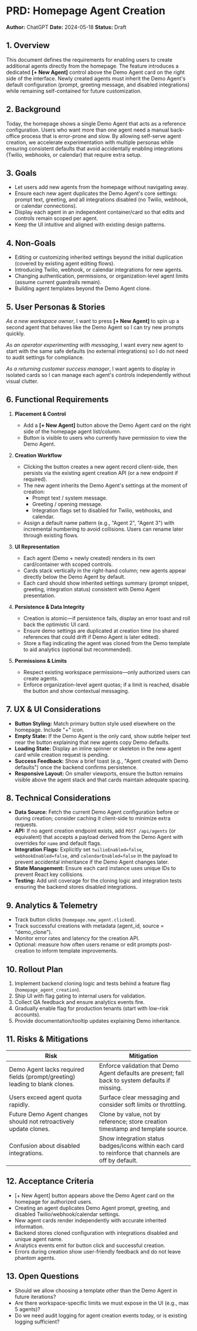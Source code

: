 # PRD: Homepage Agent Creation

**Author:** ChatGPT
**Date:** 2024-05-18
**Status:** Draft

## 1. Overview

This document defines the requirements for enabling users to create additional agents directly from the homepage. The feature introduces a dedicated **[+ New Agent]** control above the Demo Agent card on the right side of the interface. Newly created agents must inherit the Demo Agent's default configuration (prompt, greeting message, and disabled integrations) while remaining self-contained for future customization.

## 2. Background

Today, the homepage shows a single Demo Agent that acts as a reference configuration. Users who want more than one agent need a manual back-office process that is error-prone and slow. By allowing self-serve agent creation, we accelerate experimentation with multiple personas while ensuring consistent defaults that avoid accidentally enabling integrations (Twilio, webhooks, or calendar) that require extra setup.

## 3. Goals

- Let users add new agents from the homepage without navigating away.
- Ensure each new agent duplicates the Demo Agent's core settings: prompt text, greeting, and all integrations disabled (no Twilio, webhook, or calendar connections).
- Display each agent in an independent container/card so that edits and controls remain scoped per agent.
- Keep the UI intuitive and aligned with existing design patterns.

## 4. Non-Goals

- Editing or customizing inherited settings beyond the initial duplication (covered by existing agent editing flows).
- Introducing Twilio, webhook, or calendar integrations for new agents.
- Changing authentication, permissions, or organization-level agent limits (assume current guardrails remain).
- Building agent templates beyond the Demo Agent clone.

## 5. User Personas & Stories

_As a new workspace owner_, I want to press **[+ New Agent]** to spin up a second agent that behaves like the Demo Agent so I can try new prompts quickly.

_As an operator experimenting with messaging_, I want every new agent to start with the same safe defaults (no external integrations) so I do not need to audit settings for compliance.

_As a returning customer success manager_, I want agents to display in isolated cards so I can manage each agent's controls independently without visual clutter.

## 6. Functional Requirements

1. **Placement & Control**
   - Add a **[+ New Agent]** button above the Demo Agent card on the right side of the homepage agent list/column.
   - Button is visible to users who currently have permission to view the Demo Agent.

2. **Creation Workflow**
   - Clicking the button creates a new agent record client-side, then persists via the existing agent creation API (or a new endpoint if required).
   - The new agent inherits the Demo Agent's settings at the moment of creation:
     - Prompt text / system message.
     - Greeting / opening message.
     - Integration flags set to disabled for Twilio, webhooks, and calendar.
   - Assign a default name pattern (e.g., "Agent 2", "Agent 3") with incremental numbering to avoid collisions. Users can rename later through existing flows.

3. **UI Representation**
   - Each agent (Demo + newly created) renders in its own card/container with scoped controls.
   - Cards stack vertically in the right-hand column; new agents appear directly below the Demo Agent by default.
   - Each card should show inherited settings summary (prompt snippet, greeting, integration status) consistent with Demo Agent presentation.

4. **Persistence & Data Integrity**
   - Creation is atomic—if persistence fails, display an error toast and roll back the optimistic UI card.
   - Ensure demo settings are duplicated at creation time (no shared references that could drift if Demo Agent is later edited).
   - Store a flag indicating the agent was cloned from the Demo template to aid analytics (optional but recommended).

5. **Permissions & Limits**
   - Respect existing workspace permissions—only authorized users can create agents.
   - Enforce organization-level agent quotas; if a limit is reached, disable the button and show contextual messaging.

## 7. UX & UI Considerations

- **Button Styling:** Match primary button style used elsewhere on the homepage. Include "+" icon.
- **Empty State:** If the Demo Agent is the only card, show subtle helper text near the button explaining that new agents copy Demo defaults.
- **Loading State:** Display an inline spinner or skeleton in the new agent card while creation request is pending.
- **Success Feedback:** Show a brief toast (e.g., "Agent created with Demo defaults") once the backend confirms persistence.
- **Responsive Layout:** On smaller viewports, ensure the button remains visible above the agent stack and that cards maintain adequate spacing.

## 8. Technical Considerations

- **Data Source:** Fetch the current Demo Agent configuration before or during creation; consider caching it client-side to minimize extra requests.
- **API:** If no agent creation endpoint exists, add `POST /api/agents` (or equivalent) that accepts a payload derived from the Demo Agent with overrides for `name` and default flags.
- **Integration Flags:** Explicitly set `twilioEnabled=false`, `webhookEnabled=false`, and `calendarEnabled=false` in the payload to prevent accidental inheritance if the Demo Agent changes later.
- **State Management:** Ensure each card instance uses unique IDs to prevent React key collisions.
- **Testing:** Add unit coverage for the cloning logic and integration tests ensuring the backend stores disabled integrations.

## 9. Analytics & Telemetry

- Track button clicks (`homepage.new_agent.clicked`).
- Track successful creations with metadata (agent_id, source = "demo_clone").
- Monitor error rates and latency for the creation API.
- Optional: measure how often users rename or edit prompts post-creation to inform template improvements.

## 10. Rollout Plan

1. Implement backend cloning logic and tests behind a feature flag (`homepage_agent_creation`).
2. Ship UI with flag gating to internal users for validation.
3. Collect QA feedback and ensure analytics events fire.
4. Gradually enable flag for production tenants (start with low-risk accounts).
5. Provide documentation/tooltip updates explaining Demo inheritance.

## 11. Risks & Mitigations

| Risk                                                                        | Mitigation                                                                                           |
| --------------------------------------------------------------------------- | ---------------------------------------------------------------------------------------------------- |
| Demo Agent lacks required fields (prompt/greeting) leading to blank clones. | Enforce validation that Demo Agent defaults are present; fall back to system defaults if missing.    |
| Users exceed agent quota rapidly.                                           | Surface clear messaging and consider soft limits or throttling.                                      |
| Future Demo Agent changes should not retroactively update clones.           | Clone by value, not by reference; store creation timestamp and template source.                      |
| Confusion about disabled integrations.                                      | Show integration status badges/icons within each card to reinforce that channels are off by default. |

## 12. Acceptance Criteria

- [+ New Agent] button appears above the Demo Agent card on the homepage for authorized users.
- Creating an agent duplicates Demo Agent prompt, greeting, and disabled Twilio/webhook/calendar settings.
- New agent cards render independently with accurate inherited information.
- Backend stores cloned configuration with integrations disabled and unique agent name.
- Analytics events emit for button click and successful creation.
- Errors during creation show user-friendly feedback and do not leave phantom agents.

## 13. Open Questions

- Should we allow choosing a template other than the Demo Agent in future iterations?
- Are there workspace-specific limits we must expose in the UI (e.g., max 5 agents)?
- Do we need audit logging for agent creation events today, or is existing logging sufficient?

